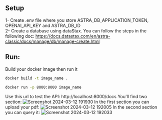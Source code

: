 ## Setup
1- Create .env file where you store ASTRA_DB_APPLICATION_TOKEN, OPENAI_API_KEY and ASTRA_DB_ID <br />
2- Create a database using dataStax. You can follow the steps in the following doc: https://docs.datastax.com/en/astra-classic/docs/manage/db/manage-create.html <br />

## Run:
Build your docker image then run it
```bash
docker build -t image_name .
```
```bash
docker run -p 8000:8000 image_name
```
Use this url to test the API: http://localhost:8000/docs
You'll find two section: 
![Screenshot 2024-03-12 191930](https://github.com/bbelkis/simple-chatbot-with-openai-and-Langchain/assets/161017991/1fa47034-baf2-40f1-b981-e28d6df5e7fc)
In the first section you can upload your pdf: 
![Screenshot 2024-03-12 192005](https://github.com/bbelkis/simple-chatbot-with-openai-and-Langchain/assets/161017991/822c9935-b112-4b4a-978a-26cf899d09fa)
In the second section you can query it:
![Screenshot 2024-03-12 192033](https://github.com/bbelkis/simple-chatbot-with-openai-and-Langchain/assets/161017991/42a5d7b0-8aed-48d7-8fd7-9d7dc2df013c)
